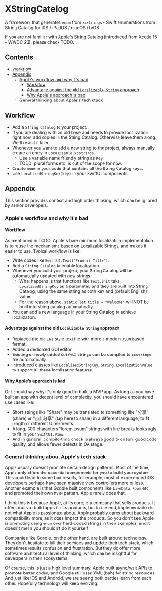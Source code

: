 # XStringCatelog

A framework that generates `enum` from `xcstrings` - Swift enumerations from String Catalog for iOS / iPadOS / macOS / tvOS.

If you are not familiar with [Apple's String Catalog](https://developer.apple.com/documentation/Xcode/localizing-and-varying-text-with-a-string-catalog) (introduced from Xcode 15 - WWDC 23), please check TODO.

<!-- START doctoc generated TOC please keep comment here to allow auto update -->
<!-- DON'T EDIT THIS SECTION, INSTEAD RE-RUN doctoc TO UPDATE -->
## Contents

- [Workflow](#workflow)
- [Appendix](#appendix)
  - [Apple's workflow and why it's bad](#apples-workflow-and-why-its-bad)
    - [Workflow](#workflow-1)
    - [Advantage against the old `Localizable String` approach](#advantage-against-the-old-localizable-string-approach)
    - [Why Apple's approach is bad](#why-apples-approach-is-bad)
  - [General thinking about Apple's tech stack](#general-thinking-about-apples-tech-stack)

<!-- END doctoc generated TOC please keep comment here to allow auto update -->

## Workflow

- Add a `String Catalog` to your project.
- If you are dealing with an old base and needs to provide localization right now, add copies in the String Catalog. Otherwise leave them along. We'll revisit it later.
- Whenever you want to add a new string to the project, always manually create an entry in `Localizable.xcstrings`.
  - Use a variable name friendly string as `Key`.
  - TODO: plural forms etc. is out of the scope for now.
- Create `enum` in your code that contains all the String Catalog keys.
- Use `LocalizedStringKey(key)` in your SwiftUI components.

## Appendix

This section provides context and high order thinking, which can be ignored by senior developers.

### Apple's workflow and why it's bad

#### Workflow

As mentioned in TODO, Apple's bare minimum localization implementation is to reuse the mechanisms based on Localizable Strings, and makes it easier to use. Typical workflow is like:

- Write codes like `SwiftUI.Text("Product Title")`.
- Add a `String Catalog` to enable localization.
- Whenever you build your project, your String Catalog will be automatically updated with new strings.
  - What happens is that functions like `Text.init` take `LocalizedStringKey` as a parameter, and they are built into String Catalog, using the same string as both key and (default English) value.
  - For the reason above, `static let title = "Welcome"` will NOT be built into string catalog automatically.
- You can add a new language in your String Catalog to achieve localization.

#### Advantage against the old `Localizable String` approach

- Replaced the old `INI` style text file with more a modem `JSON` based format.
- Added a dedicated GUI editor.
- Existing or newly added `SwiftUI` strings can be compiled to `xcstrings` file automatically.
- Introduced classes like `LocalizedStringKey`, `String.LocalizationValue` to support all these localization features.

#### Why Apple's approach is bad

Or I should say why it's only good to build a MVP app. As long as you have built an app with decent level of complexity, you should have encountered use cases like:

- Short strings like "Share" may be translated to something like "分享" (share) or "点此分享" (tap here to share) in a different language, to fit length of different UI elements. 
- A long, 300 characters "lorem ipsum" strings with line breaks looks ugly to fit in your `SwiftUI.View`.
- And in general, compile-time check is always good to ensure good code quality, and allows fewer defects in QA stage.

### General thinking about Apple's tech stack

Apple usually doesn't promote certain design patterns. Most of the time, Apple only offers the essential components for you to build your system. This could lead to some bad results, for example, most of experienced iOS developers perhaps have seen massive view controllers more or less. Another example is that Google built components like `LiveData`, `Room` etc. and promoted their own `MVVM` pattern. Apple rarely does that.

I think this is because Apple, at its core, is a company that sells products. It offers tools to build apps for its products, but in the end, implementation is not what Apple is passionate about. Apple probably cares about backward compatibility more, as it does impact the products. So you don't see Apple is promoting using `enum` over hard-coded strings in their examples, and it doesn't mean you shouldn't do it yourself.

Companies like Google, on the other hand, are built around technology. They don't hesitate to kill their services and update their tech stack, which sometimes results confusion and frustration. But they do offer more software architectural level of thinking, which can be insightful for developers in their ecosystems.

Of course, this is just a high level summary. Apple built async/wait APIs to promote better codes, and Google still uses XML (bah) for string resources. And just like iOS and Android, we are seeing both parties learn from each other. Hopefully technology will keep evolving.
